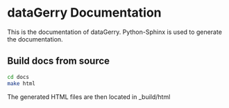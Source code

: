 # dataGerry Documentation

This is the documentation of dataGerry. Python-Sphinx is used to generate the documentation.

## Build docs from source
```bash
cd docs
make html
``` 
The generated HTML files are then located in _build/html